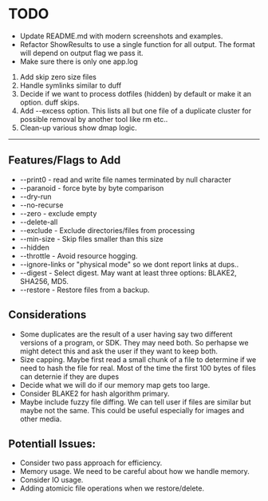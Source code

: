 # TODO

* Update README.md with modern screenshots and examples.
* Refactor ShowResults to use a single function for all output. The format will depend on output flag we pass it.
* Make sure there is only one app.log

1. Add skip zero size files
2. Handle symlinks similar to duff
3. Decide if we want to process dotfiles (hidden)  by default or make it an option. duff skips.
4. Add --excess option. This lists all but one file of a duplicate cluster for possible removal by another tool like rm etc..
6. Clean-up various show dmap logic.

---

## Features/Flags to Add

* --print0 - read and write file names terminated by null character
* --paranoid - force byte by byte comparison
* --dry-run
* --no-recurse
* --zero - exclude empty
* --delete-all
* --exclude - Exclude directories/files from processing
* --min-size - Skip files smaller than this size
* --hidden
* --throttle - Avoid resource hogging.
* --ignore-links or "physical mode" so we dont report links at dups..
* --digest - Select digest. May want at least three options: BLAKE2, SHA256, MD5.
* --restore - Restore files from a backup.

## Considerations

* Some duplicates are the result of a user having say two different versions of a program, or SDK. They
may need both. So perhapse we might detect this and ask the user if they want to keep both.
* Size capping. Maybe first read a small chunk of a file to determine if we need to
hash the file for real. Most of the time the first 100 bytes of files can deternie if they are dupes
* Decide what we will do if our memory map gets too large.
* Consider BLAKE2 for hash algorithm primary.
* Maybe include fuzzy file diffing. We can tell user if
files are similar but maybe not the same. This could be useful especially for images
and other media.

## Potentiall Issues:

* Consider two pass approach for efficiency.
* Memory usage. We need to be careful about how we handle memory.
* Consider IO usage.
* Adding atomicic file operations when we restore/delete.
